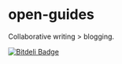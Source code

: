 open-guides
===========

Collaborative writing > blogging.

[![Bitdeli Badge](https://d2weczhvl823v0.cloudfront.net/devinrhode2/open-guides/trend.png)](https://bitdeli.com/free "Bitdeli Badge")

